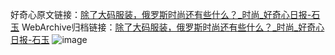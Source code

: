 好奇心原文链接：[除了大码服装，俄罗斯时尚还有些什么？_时尚_好奇心日报-石玉](https://www.qdaily.com/articles/8128.html)
WebArchive归档链接：[除了大码服装，俄罗斯时尚还有些什么？_时尚_好奇心日报-石玉](http://web.archive.org/web/20190623152148/https://www.qdaily.com/articles/8128.html)
![image](http://ww3.sinaimg.cn/large/007d5XDply1g3varbzduqj30mkcmxe81)